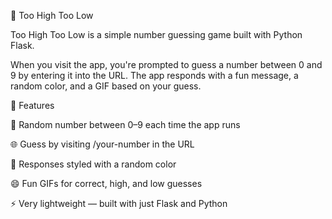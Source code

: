 🎯 Too High Too Low

Too High Too Low is a simple number guessing game built with Python Flask.

When you visit the app, you're prompted to guess a number between 0 and 9 by entering it into the URL. The app responds with a fun message, a random color, and a GIF based on your guess.

🚀 Features

🔢 Random number between 0–9 each time the app runs

🌐 Guess by visiting /your-number in the URL

🎨 Responses styled with a random color

😄 Fun GIFs for correct, high, and low guesses

⚡ Very lightweight — built with just Flask and Python
